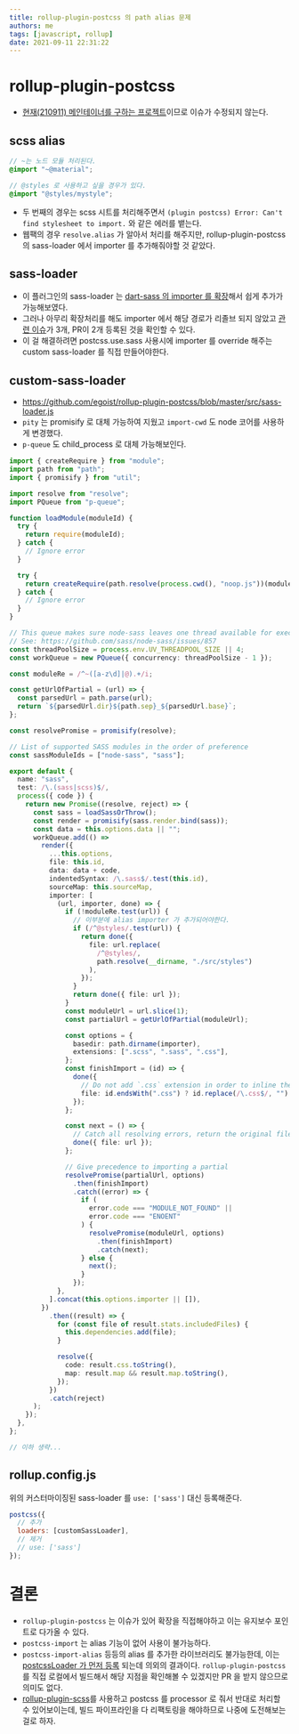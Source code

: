 ```yaml
---
title: rollup-plugin-postcss 의 path alias 문제
authors: me
tags: [javascript, rollup]
date: 2021-09-11 22:31:22
---
```


# rollup-plugin-postcss

- [현재(210911) 메인테이너를 구하는 프로젝트](https://github.com/egoist/rollup-plugin-postcss/issues/217)이므로 이슈가 수정되지 않는다.

## scss alias

```scss
// ~는 노드 모듈 처리된다.
@import "~@material";

// @styles 로 사용하고 싶을 경우가 있다.
@import "@styles/mystyle";
```

- 두 번째의 경우는 scss 시트를 처리해주면서 `(plugin postcss) Error: Can't find stylesheet to import.` 와 같은 에러를 뱉는다.
- 웹팩의 경우 `resolve.alias` 가 알아서 처리를 해주지만, rollup-plugin-postcss 의 sass-loader 에서 importer 를 추가해줘야할 것 같았다.

## sass-loader

- 이 플러그인의 sass-loader 는 [dart-sass 의 importer 를 확장](https://github.com/egoist/rollup-plugin-postcss/blob/master/src/sass-loader.js#L79)해서 쉽게 추가가 가능해보였다.
- 그러나 아무리 확장처리를 해도 importer 에서 해당 경로가 리졸브 되지 않았고 [관련 이슈](https://github.com/egoist/rollup-plugin-postcss/issues?q=importer)가 3개, PR이 2개 등록된 것을 확인할 수 있다.
- 이 걸 해결하려면 postcss.use.sass 사용시에 importer 를 override 해주는 custom sass-loader 를 직접 만들어야한다.

## custom-sass-loader

- https://github.com/egoist/rollup-plugin-postcss/blob/master/src/sass-loader.js
- `pity` 는 promisify 로 대체 가능하여 지웠고 `import-cwd` 도 node 코어를 사용하게 변경했다.
- `p-queue` 도 child_process 로 대체 가능해보인다.

```ts
import { createRequire } from "module";
import path from "path";
import { promisify } from "util";

import resolve from "resolve";
import PQueue from "p-queue";

function loadModule(moduleId) {
  try {
    return require(moduleId);
  } catch {
    // Ignore error
  }

  try {
    return createRequire(path.resolve(process.cwd(), "noop.js"))(moduleId);
  } catch {
    // Ignore error
  }
}

// This queue makes sure node-sass leaves one thread available for executing fs tasks
// See: https://github.com/sass/node-sass/issues/857
const threadPoolSize = process.env.UV_THREADPOOL_SIZE || 4;
const workQueue = new PQueue({ concurrency: threadPoolSize - 1 });

const moduleRe = /^~([a-z\d]|@).+/i;

const getUrlOfPartial = (url) => {
  const parsedUrl = path.parse(url);
  return `${parsedUrl.dir}${path.sep}_${parsedUrl.base}`;
};

const resolvePromise = promisify(resolve);

// List of supported SASS modules in the order of preference
const sassModuleIds = ["node-sass", "sass"];

export default {
  name: "sass",
  test: /\.(sass|scss)$/,
  process({ code }) {
    return new Promise((resolve, reject) => {
      const sass = loadSassOrThrow();
      const render = promisify(sass.render.bind(sass));
      const data = this.options.data || "";
      workQueue.add(() =>
        render({
          ...this.options,
          file: this.id,
          data: data + code,
          indentedSyntax: /\.sass$/.test(this.id),
          sourceMap: this.sourceMap,
          importer: [
            (url, importer, done) => {
              if (!moduleRe.test(url)) {
                // 이부분에 alias importer 가 추가되어야한다.
                if (/^@styles/.test(url)) {
                  return done({
                    file: url.replace(
                      /^@styles/,
                      path.resolve(__dirname, "./src/styles")
                    ),
                  });
                }
                return done({ file: url });
              }
              const moduleUrl = url.slice(1);
              const partialUrl = getUrlOfPartial(moduleUrl);

              const options = {
                basedir: path.dirname(importer),
                extensions: [".scss", ".sass", ".css"],
              };
              const finishImport = (id) => {
                done({
                  // Do not add `.css` extension in order to inline the file
                  file: id.endsWith(".css") ? id.replace(/\.css$/, "") : id,
                });
              };

              const next = () => {
                // Catch all resolving errors, return the original file and pass responsibility back to other custom importers
                done({ file: url });
              };

              // Give precedence to importing a partial
              resolvePromise(partialUrl, options)
                .then(finishImport)
                .catch((error) => {
                  if (
                    error.code === "MODULE_NOT_FOUND" ||
                    error.code === "ENOENT"
                  ) {
                    resolvePromise(moduleUrl, options)
                      .then(finishImport)
                      .catch(next);
                  } else {
                    next();
                  }
                });
            },
          ].concat(this.options.importer || []),
        })
          .then((result) => {
            for (const file of result.stats.includedFiles) {
              this.dependencies.add(file);
            }

            resolve({
              code: result.css.toString(),
              map: result.map && result.map.toString(),
            });
          })
          .catch(reject)
      );
    });
  },
};

// 이하 생략...
```

## rollup.config.js

위의 커스터마이징된 sass-loader 를 `use: ['sass']` 대신 등록해준다.

```js
postcss({
  // 추가
  loaders: [customSassLoader],
  // 제거
  // use: ['sass']
});
```

# 결론

- `rollup-plugin-postcss` 는 이슈가 있어 확장을 직접해야하고 이는 유지보수 포인트로 다가올 수 있다.
- `postcss-import` 는 alias 기능이 없어 사용이 불가능하다.
- `postcss-import-alias` 등등의 alias 를 추가한 라이브러리도 불가능한데, 이는 [postcssLoader 가 먼저 등록](https://github.com/egoist/rollup-plugin-postcss/blob/master/src/loaders.js#L36) 되는데 의외의 결과이다. `rollup-plugin-postcss` 를 직접 로컬에서 빌드해서 해당 지점을 확인해볼 수 있겠지만 PR 을 받지 않으므로 의미도 없다.
- [rollup-plugin-scss](https://github.com/thgh/rollup-plugin-scss)를 사용하고 postcss 를 processor 로 줘서 반대로 처리할 수 있어보이는데, 빌드 파이프라인을 다 리팩토링을 해야하므로 나중에 도전해보는걸로 하자.

